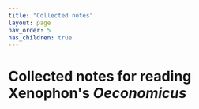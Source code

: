 ```yaml
---
title: "Collected notes"
layout: page
nav_order: 5
has_children: true
---
```



# Collected notes for reading Xenophon's *Oeconomicus*

